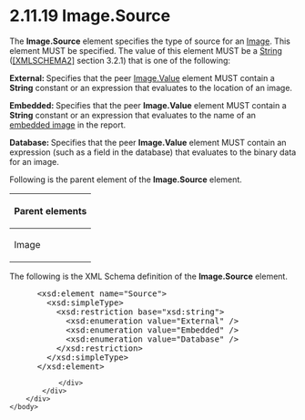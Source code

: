 <html dir="LTR" xmlns:mshelp="http://msdn.microsoft.com/mshelp" xmlns:ddue="http://ddue.schemas.microsoft.com/authoring/2003/5" xmlns:xlink="http://www.w3.org/1999/xlink" xmlns:tool="http://www.microsoft.com/tooltip">
    <head>
        <meta http-equiv="Content-Type" content="text/html; CHARSET=utf-8"></meta>
        <meta name="save" content="history"></meta>
        <title>2.11.19 Image.Source</title>
        <xml>
            <mshelp:toctitle title="2.11.19 Image.Source"></mshelp:toctitle>
            <mshelp:rltitle title="[MS-RDL]: Image.Source"></mshelp:rltitle>
            <mshelp:keyword index="A" term="ff4d3c03-cee0-4a51-a40b-9c012fee1596"></mshelp:keyword>
            <mshelp:attr name="DCSext.ContentType" value="open specification"></mshelp:attr>
            <mshelp:attr name="AssetID" value="ff4d3c03-cee0-4a51-a40b-9c012fee1596"></mshelp:attr>
            <mshelp:attr name="TopicType" value="kbRef"></mshelp:attr>
            <mshelp:attr name="DCSext.Title" value="[MS-RDL]: Image.Source" />
        </xml>
    </head>
    <body>
        <div id="header">
            <h1 class="heading">2.11.19 Image.Source</h1>
        </div>
        <div id="mainSection">
            <div id="mainBody">
                <div id="allHistory" class="saveHistory"></div>
                <div id="sectionSection0" class="section" name="collapseableSection">
                    

<p>The <b>Image.Source</b> element specifies the type of source
for an <a href="63e1e5ab-7c49-4f62-8dbd-62d85de2b153.htm">Image</a>. This
element MUST be specified. The value of this element MUST be a <a href="1ed81ef3-a683-45e3-aaad-bd2bbe71bc3d.htm">String</a> (<a href="https://go.microsoft.com/fwlink/?LinkId=90610">[XMLSCHEMA2]</a> section
3.2.1) that is one of the following:</p>

<p><b>External: </b>Specifies that the peer <a href="e63f7ec4-2bc8-456a-afc9-60570f34da60.htm">Image.Value</a> element MUST
contain a <b>String</b> constant or an expression that evaluates to the
location of an image.</p>

<p><b>Embedded: </b>Specifies that the peer <b>Image.Value</b>
element MUST contain a <b>String</b> constant or an expression that evaluates
to the name of an <a href="b2482b3f-74ab-4ca8-a9e5-c07955011743.htm#gt_c2dd082b-6519-49a2-99e9-77b671621249">embedded
image</a> in the report.</p>

<p><b>Database: </b>Specifies that the peer <b>Image.Value</b>
element MUST contain an expression (such as a field in the database) that
evaluates to the binary data for an image.</p>

<p>Following is the parent element of the <b>Image.Source</b>
element.</p>

<table>
 <thead>
  <tr>
   <th>
   <p>Parent elements</p>
   </th>
  </tr>
 </thead>
 <tr>
  <td>
  <p>Image</p>
  </td>
 </tr>
</table>

<p>The following is the XML Schema definition of the <b>Image.Source</b>
element.</p>

<dl>
<dd>
<div><pre> &lt;xsd:element name=&quot;Source&quot;&gt;
   &lt;xsd:simpleType&gt;
     &lt;xsd:restriction base=&quot;xsd:string&quot;&gt;
       &lt;xsd:enumeration value=&quot;External&quot; /&gt;
       &lt;xsd:enumeration value=&quot;Embedded&quot; /&gt;
       &lt;xsd:enumeration value=&quot;Database&quot; /&gt;
     &lt;/xsd:restriction&gt;
   &lt;/xsd:simpleType&gt;
 &lt;/xsd:element&gt;
</pre></div>
</dd></dl>


                </div>
            </div>
        </div>
    </body>
</html>